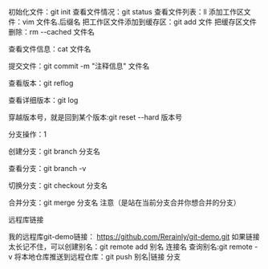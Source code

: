 初始化文件：git init
查看文件情况：git status
查看文件列表：ll
添加工作区文件：vim 文件名.后缀名
把工作区文件添加到缓存区：git add 文件
把缓存区文件删除：rm --cached 文件名

查看文件信息：cat 文件名

提交文件：git commit -m "注释信息" 文件名

查看版本：git reflog

查看详细版本：git log

穿越版本号，就是回到某个版本:git reset --hard 版本号



分支操作：1

创建分支：git branch 分支名

查看分支：git branch -v

切换分支：git checkout 分支名

合并分支：git merge 分支名  注意（是站在当前分支合并你想合并的分支）



远程库链接

我的远程库git-demo链接： https://github.com/Rerainly/git-demo.git
如果链接太长记不住，可以创建别名：git remote add 别名 连接名
查询别名:git remote -v
将本地仓库推送到远程仓库：git push 别名|链接  分支